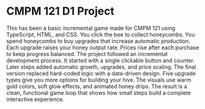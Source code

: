 # CMPM 121 D1 Project

This has been a basic incremental game made for CMPM 121 using TypeScript, HTML, and CSS. You click the bee to collect honeycombs. You spend honeycombs to buy upgrades that increase automatic production. Each upgrade raises your honey output rate. Prices rise after each purchase to keep progress balanced. The project followed an incremental development process. It started with a single clickable button and counter. Later steps added automatic growth, upgrades, and price scaling. The final version replaced hard-coded logic with a data-driven design. Five upgrade types give you more options for building your hive. The visuals use warm gold colors, soft glow effects, and animated honey drips. The result is a clean, functional game loop that shows how small steps build a complete interactive experience.
